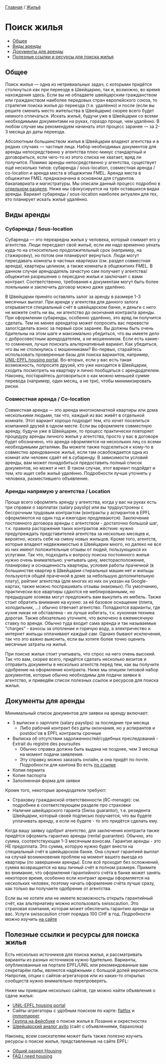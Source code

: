 [Главная](/Guide/) / [Жильё](/Guide/docs/housing/index.html)

# Поиск жилья
* [Общее](#общее)
* [Виды аренды](#виды-аренды)
* [Документы для аренды](#документы-для-аренды)
* [Полезные ссылки и ресурсы для поиска жилья](#полезные-ссылки-и-ресурсы-для-поиска-жилья)

## Общее
Поиск жилья — одна из нетривиальных задач, с которыми придётся столкнуться как при переезде в Швейцарию, так и, возможно, во время нахождения здесь. Если вы не обладаете швейцарским гражданством или гражданством наиболее передовых стран европейского союза, то стратегия поиска жилья до переезда (т.е. удалённо) и после (если вы решите сменить место жительства в Швейцарии) скорее всего будет немного отличаться. Искать жильё, будучи уже в Швейцарии со всеми необходимыми документами на руках, гораздо проще, чем удалённо. В любом случае мы рекомендуем начинать этот процесс заранее — за 2-3 месяца до даты переезда.

Абсолютным большинством жилья в Швейцарии владеют агентства и в редких случаях —  частные лица. Набор необходимых документов для аренды непосредственно у агентства плюс-минус стандартный и договориться, если чего-то из этого списка не хватает, вряд ли получится. Помимо аренды непосредственно у агентства, существует ещё несколько типов: субаренда / sous-location, совместная аренда / co-location и аренда места в общежитии FMEL. Аренда места в общежитии FMEL предназначена в основном для студентов бакалавриата и магистратуры. Мы описали данный процесс подробно в [отдельном разделе](/Guide/docs/housing/общежития-fmel.html). Ниже мы сфокусируется на трёх оставшихся видах аренды. Вариант субаренды / sous-location наиболее актуален для тех, кто планирует искать жильё удалённо.

## Виды аренды
### Субаренда / Sous-location
Субаренда — это переаредна жилья у человека, который снимает его у агентства. Люди пересдают своё жильё, если им надо временно уехать куда-то на относительно продолжительный срок (например, на стажировку), но потом они планируют вернуться. Люди могут пересдавать комнаты в частных квартирах (см. раздел совместная аренда), квартиры целиком, а также комнаты в общежитиях FMEL. В данном случае арендодатель зачастую сам получает у агентства/общежития разрешение о пересдаче жилья и заключает с вами контракт. Соответственно, требования к документам могут быть более лояльными и заключить договор можно даже удалённо.

В Швейцарии принято оставлять залог за аренду в размере 1-3 месячных выплат. При аренде у агентства для данного залога открывается специальный счёт в швейцарском банке, и деньги с него не можете снять ни вы, ни агентство до окончания контракта аренды. При оформлении субаренды, особенно удалённо, это вряд ли получится сделать. Тем не менее арендатор может попросить вас перевести залог/сделать взнос за первый срок заранее. Вы должны быть очень бдительны на этом шаге и максимально убедиться, что вы имеете дело с добросовестным арендодателем, а не мошенником. Если есть какие-то сомнения, лучше поискать альтернативный вариант. Как убедиться, что вы не столкнулись с мошенниками? Во-первых, старайтесь использовать проверенные базы для поиска вариантов, например, [UNIL-EPFL housing portal](https://www.epfl.ch/campus/services/housing/en/housing-options/housing-database/). Во-вторых, если у вас есть такая возможность, попросите друзей, кто уже находится в Швейцарии, сходить посмотреть на квартиру и лично пообщаться с арендодателем. Наконец, постарайтесь договориться о как можно меньшей сумме перевода (например, один месяц, а не три), чтобы минимизировать риски.

### Совместная аренда / Co-location
Совместная аренда — это аренда многокомнатной квартиры или дома несколькими людьми, так что, каждый из вас живёт в отдельной комнате. Этот вариант хорошо подходит тем, кто хочет поселиться компанией друзей в одном месте. Если вы оформляете совместную аренду, будучи уже в Швейцарии, то процесс практически повторяет процедуру аренды личного жилья у агентства, просто у вас в договоре будет обозначено, что аренда оформляется на нескольких лиц со всеми необходимыми деталями.
Вы можете также подселиться к кому-то в совместно арендованное жильё, если там освобождается одна из комнат или человек сдаёт её в субаренду. В зависимости условий аренды, вам может понадобиться предоставить полный список документов, но может и нет. В таком случае, этот вариант подойдет и тем, кто ищет себе жильё удалённо. Подробности лучше уточнять у человека, разместившего объявление.

### Аренды напрямую у агентства / Location
Проще всего оформлять аренду у агентства, когда у вас на руках есть три справки о зарплатах (salary payslip) или вы трудоустроены с бессрочным трудовым контрактом (контракты у аспирантов в EPFL оформляются на один год и ежегодно продлеваются). Заключение постоянного договора аренды с агентством - достаточно большой шаг, т.к. правила расторжения таких контрактов жёсткие: нужно предупреждать представителей агентства за несколько месяцев и, вероятно, искать себе на смену новых жильцов. Кроме того, агентств, которые владеют недвижимостью в Швейцарии много, но далеко не все из них имеют положительные отзывы от людей, пользующихся их услугами. Так что, подходить к вопросу поиска постоянного жилья нужно очень внимательно: учитывать цену, месторасположение, планировку и оснащенность квартиры, условия работы прачечной (в большинстве квартир в Швейцарии стиральных машин нет и жильцы пользуются общей прачечной в доме за небольшую дополнительную плату), рейтинг агентства (для многих из них он указан на Google-картах, также можно поспрашивать отзывы знакомых). По умолчанию, практически все квартиры сдаются не меблированными, но предыдущие хозяева могут предложить вам выкупить их мебель. Также стоит обратить внимание на кухню: за её базовое оснащение (плита, холодильник, ...) обычно отвечает агентство. Попадаются варианты, где кухня никак не обставлена - их лучше избегать, т.к. кухонная техника дорогая. Также обязательно уточните, что включено в ежемесячную ставку по аренде. Обычно туда входит сама аренда и так называемые “charges” - взносы за отопление и горячую воду, а электричество и интернет жильцы оплачивают каждый сам. Однако бывают исключения, так что это важно выяснить, если вы хотите более точно оценить месячные затраты на жильё.

При поиске жилья стоит учитывать, что спрос на него очень высокий. Так что вам, скорее всего, придётся сделать несколько визитов и отправить документы в несколько агентств перед тем, как вы получите одобрение на оформление контракта. Ниже мы опишем типовой набор документов, которые обычно необходимы для подачи заявки в агентство, и приведём список полезных ссылок и ресурсов для поиска жилья.

## Документы для аренды
Минимальный список документов для заявки на аренду включает:
* 3 выписки о зарплате (salary payslips) за последние три месяца
  * Либо рабочий контракт без даты окончания, но у аспирантов и postdoc’ов в EPFL контракты срочные
* Выписка об отсутствии задолженностей/судебных преследований - Extrait du registre des poursuites
  * Обычно справка должна быть выдана не позднее, чем 3 месяца на момент подачи заявления.
  * Эту справку можно заказать онлайн, и она придёт по почте. Подробности для кантона Во есть [по ссылке](https://www.vd.ch/prestation-detail/prestation/demander-un-extrait-du-registre-des-poursuites-pour-soi-meme/)
* Копия пермита
* Копия паспорта
* Заполненная форма для заявки

Кроме того, некоторые арендодатели требуют:
* Страховку гражданской ответственности (RC-menage): см. подробнее в соответствующем разделе про страховки
* Наличие швейцарского гаранта (Swiss guarantor), т.е. резидента Швейцарии, который своей подписью поручается, что вы будете уплачивать аренду, а если не будете - то это придётся сделать ему.

Когда вашу заявку одобрит агентство, для заключения контракта также придётся оформить гарантию аренды (rental guarantee). Обычно, это сумма, соответствующая 1-3 месячным взносам. Гарантия аренды - это НЕ предоплата. Это сумма, которую нужно будет внести на специальный счёт в швейцарском банке. Она служит гарантией выплат на случай возникновения проблем на момент вашего выезда из квартиры (по завершении аренды). Если всё проходит без осложнений, сумма возвращается на ваш личный счёт в полном размере. Примите во внимание, что оформления гарантийного счёта в банке может занять некоторое время, особенно если контракт аренды оформляется на нескольких человек, поэтому начать оформление счёта лучше сразу, как только вы получаете одобрение от агентства.

Если вы не хотите или не имеете возможность открыть гарантийный счёт, как альтернативу можно использовать swisscaution. Это страховая компания, которая может обеспечить гарантию аренды за вас. Услуги swisscaution стоят порядка 100 CHF в год. Подробности можно изучить [на сайте](https://epfl-unil.swisscaution.ch/?lang=en)

## Полезные ссылки и ресурсы для поиска жилья
Есть несколько источников для поиска жилья, и рассматривать варианты из разных источников нужно бдительно. Варианты, опубликованные на портале EPFL/UNIL или рекомендованные вам секретарём лабы, являются надёжными с большой долей вероятности. Напротив, опции с сайтов-агрегаторов или из каких-то открытых сообществ нужно внимательно перепроверять.

Ниже мы приводим несколько сайтов, где можно найти объявления о сдаче жилья:
* [UNIL-EPFL housing portal](https://www.epfl.ch/campus/services/housing/en/housing-options/housing-database/)
* Сайты-агрегаторы с удобным поиском по карте: [flatfox](https://flatfox.ch/en/) и [immomapper](https://www.immomapper.ch/en)
* [Группа на фейсбуке](https://www.facebook.com/groups/330486193693264) о поиске жилья в Лозанне и окрестностях
* [Швейцарский аналог avito](https://www.anibis.ch/fr/c/immobilier-immobilier-locations) (сайт с объявлениями, барахолка)

Наконец, всем соискателям может быть также полезно изучить ресурсы о поиске жилья, представленные на сайте EPFL:
* [Общий раздел Housing](https://www.epfl.ch/campus/services/housing/en/)
* [FAQ I need housing](https://www.epfl.ch/campus/services/housing/en/general-information/faq/faqineedhousing/)
